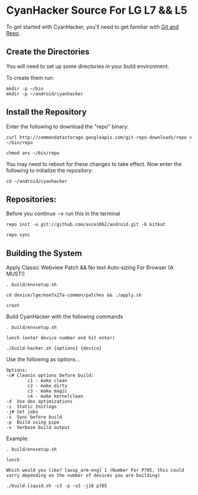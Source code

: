 CyanHacker Source For LG L7 && L5
=================================
To get started with CyanHacker, you'll need to get
familiar with [Git and Repo](http://source.android.com/source/version-control.html).

Create the Directories
----------------------

You will need to set up some directories in your build environment.

To create them run:

    mkdir -p ~/bin
    mkdir -p ~/android/cyanhacker

Install the Repository
----------------------

Enter the following to download the "repo" binary:

    curl http://commondatastorage.googleapis.com/git-repo-downloads/repo > ~/bin/repo

    chmod a+x ~/bin/repo

You may need to reboot for these changes to take effect. 
Now enter the following to initialize the repository:

    cd ~/android/cyanhacker

Repositories:
-------------

Before you continue --> run this in the terminal

    repo init -u git://github.com/asce1062/android.git -b kitkat

    repo sync
    

Building the System
---------------

Apply Classic Webview Patch && No text Auto-sizing For Browser (A MUST!)
     
    . build/envsetup.sh

    cd device/lge/msm7x27a-common/patches && ./apply.sh

    croot

Build CyanHacker with the following commands

    . build/envsetup.sh

    lunch (enter device number and hit enter)

    ./build-hacker.sh {options} {device}


Use the following as options...

    Options:
    -c# Cleanin options before build:
            c1 - make clean
            c2 - make dirty
            c3 - make magic
            c4 - make kernelclean
    -d  Use dex optimizations
    -i  Static Initlogo
    -j# Set jobs
    -s  Sync before build
    -p  Build using pipe
    -v  Verbose build output
    
Example:

    . build/envsetup.sh

    lunch

    Which would you like? [aosp_arm-eng] 1 (Number For P705, this could varry depending on the number of devices you are building)

    ./build-liquid.sh -c3 -p -o3 -j18 p705
